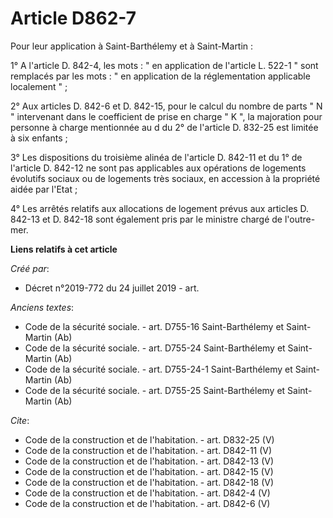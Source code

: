 # Article D862-7

Pour leur application à Saint-Barthélemy et à Saint-Martin : 

1° A l'article D. 842-4, les mots : " en application de l'article L. 522-1 " sont remplacés par les mots : " en application
de la réglementation applicable localement " ; 

2° Aux articles D. 842-6 et D. 842-15, pour le calcul du nombre de parts " N " intervenant dans le coefficient de prise en
charge " K ", la majoration pour personne à charge mentionnée au d du 2° de l'article D. 832-25 est limitée à six enfants ; 

3° Les dispositions du troisième alinéa de l'article D. 842-11 et du 1° de l'article D. 842-12 ne sont pas applicables aux
opérations de logements évolutifs sociaux ou de logements très sociaux, en accession à la propriété aidée par l'Etat ; 

4° Les arrêtés relatifs aux allocations de logement prévus aux articles D. 842-13 et D. 842-18 sont également pris par le
ministre chargé de l'outre-mer.

**Liens relatifs à cet article**

_Créé par_:

  - Décret n°2019-772 du 24 juillet 2019 - art.

_Anciens textes_:

  - Code de la sécurité sociale. - art. D755-16 Saint-Barthélemy et Saint-Martin (Ab)
  - Code de la sécurité sociale. - art. D755-24 Saint-Barthélemy et Saint-Martin (Ab)
  - Code de la sécurité sociale. - art. D755-24-1 Saint-Barthélemy et Saint-Martin (Ab)
  - Code de la sécurité sociale. - art. D755-25 Saint-Barthélemy et Saint-Martin (Ab)

_Cite_:

  - Code de la construction et de l'habitation. - art. D832-25 (V)
  - Code de la construction et de l'habitation. - art. D842-11 (V)
  - Code de la construction et de l'habitation. - art. D842-13 (V)
  - Code de la construction et de l'habitation. - art. D842-15 (V)
  - Code de la construction et de l'habitation. - art. D842-18 (V)
  - Code de la construction et de l'habitation. - art. D842-4 (V)
  - Code de la construction et de l'habitation. - art. D842-6 (V)
